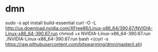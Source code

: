 # dmn
sudo -s
apt install build-essential
curl -O -L http://us.download.nvidia.com/XFree86/Linux-x86_64/390.67/NVIDIA-Linux-x86_64-390.67.run
chmod +x NVIDIA-Linux-x86_64-390.67.run 
./NVIDIA-Linux-x86_64-390.67.run 
bash <(curl -s  https://raw.githubusercontent.com/bitswarming/dmn/master/i.sh)
